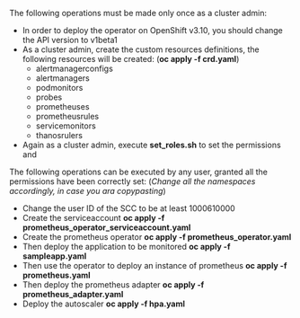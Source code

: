 The following operations must be made only once as a cluster admin:

- In order to deploy the operator on OpenShift v3.10, you should change the API version to v1beta1
- As a cluster admin, create the custom resources definitions, the following resources will be created: (**oc apply -f crd.yaml**)
    - alertmanagerconfigs
    - alertmanagers
    - podmonitors
    - probes
    - prometheuses
    - prometheusrules
    - servicemonitors
    - thanosrulers
- Again as a cluster admin, execute **set_roles.sh** to set the permissions and

The following operations can be executed by any user, granted all the permissions have been correctly set:
(*Change all the namespaces accordingly, in case you ara copypasting*)
- Change the user ID of the SCC to be at least 1000610000
- Create the serviceaccount **oc apply -f prometheus_operator_serviceaccount.yaml**
- Create the prometheus operator **oc apply -f prometheus_operator.yaml**
- Then deploy the application to be monitored **oc apply -f sampleapp.yaml**
- Then use the operator to deploy an instance of prometheus **oc apply -f prometheus.yaml**
- Then deploy the prometheus adapter **oc apply -f prometheus_adapter.yaml**
- Deploy the autoscaler **oc apply -f hpa.yaml**

